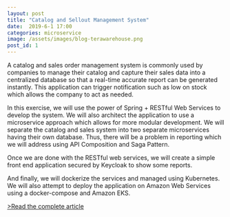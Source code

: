 ```yaml
---
layout: post
title: "Catalog and Sellout Management System"
date:  2019-6-1 17:00
categories: microservice
image: /assets/images/blog-terawarehouse.png
post_id: 1
---
```

A catalog and sales order management system is commonly used by companies to manage their catalog and capture their sales data into a centralized database so that a real-time accurate report can be generated instantly. This application can trigger notification such as low on stock which allows the company to act as needed.

In this exercise, we will use the power of Spring + RESTful Web Services to develop the system. We will also architect the application to use a microservice approach which allows for more modular development. We will separate the catalog and sales system into two separate microservices having their own database. Thus, there will be a problem in reporting which we will address using API Composition and Saga Pattern.

Once we are done with the RESTful web services, we will create a simple front end application secured by Keycloak to show some reports.

And finally, we will dockerize the services and managed using Kubernetes. We will also attempt to deploy the application on Amazon Web Services using a docker-compose and Amazon EKS.

<a href="https://czetsuya-tech.blogspot.com/2019/06/catalog-and-sellout-management-system.html">&gt;Read the complete article</a>
